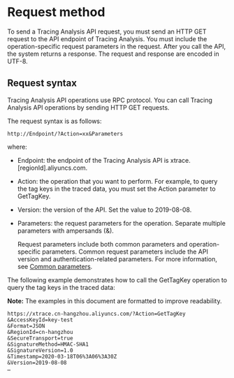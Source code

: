 # Request method

To send a Tracing Analysis API request, you must send an HTTP GET request to the API endpoint of Tracing Analysis. You must include the operation-specific request parameters in the request. After you call the API, the system returns a response. The request and response are encoded in UTF-8.

## Request syntax

Tracing Analysis API operations use RPC protocol. You can call Tracing Analysis API operations by sending HTTP GET requests.

The request syntax is as follows:

```
http://Endpoint/?Action=xx&Parameters
```

where:

-   Endpoint: the endpoint of the Tracing Analysis API is xtrace.\[regionId\].aliyuncs.com.
-   Action: the operation that you want to perform. For example, to query the tag keys in the traced data, you must set the Action parameter to GetTagKey.
-   Version: the version of the API. Set the value to 2019-08-08.
-   Parameters: the request parameters for the operation. Separate multiple parameters with ampersands \(&\).

    Request parameters include both common parameters and operation-specific parameters. Common request parameters include the API version and authentication-related parameters. For more information, see [Common parameters]().


The following example demonstrates how to call the GetTagKey operation to query the tag keys in the traced data:

**Note:** The examples in this document are formatted to improve readability.

```
https://xtrace.cn-hangzhou.aliyuncs.com/?Action=GetTagKey
&AccessKeyId=key-test
&Format=JSON
&RegionId=cn-hangzhou
&SecureTransport=true
&SignatureMethod=HMAC-SHA1
&SignatureVersion=1.0
&Timestamp=2020-03-18T06%3A06%3A30Z
&Version=2019-08-08
…
```


